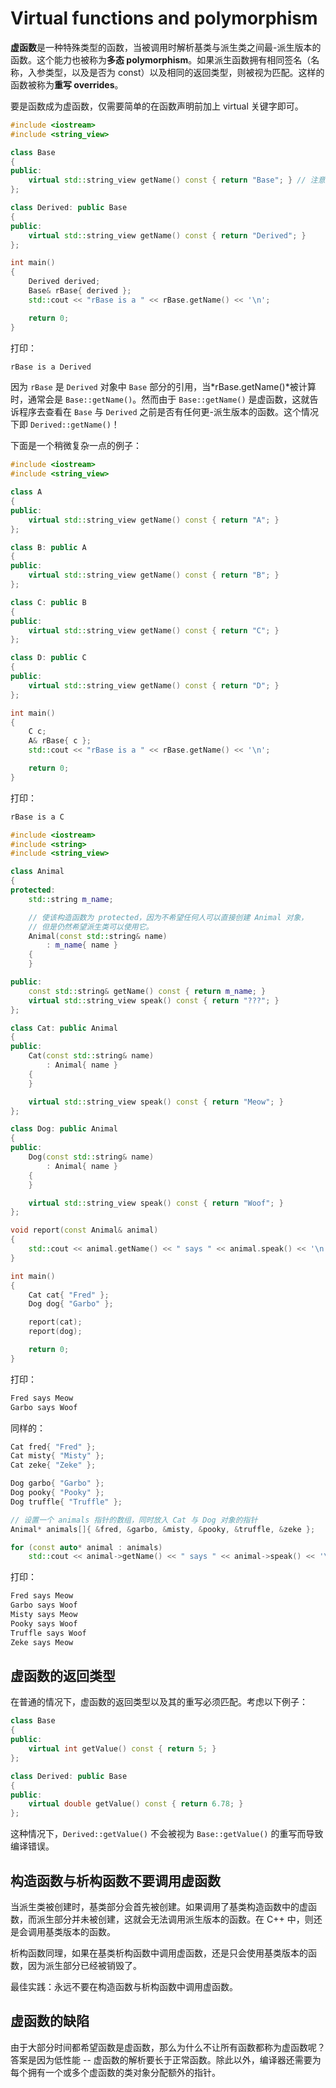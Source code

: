# Virtual functions and polymorphism

**虚函数**是一种特殊类型的函数，当被调用时解析基类与派生类之间最-派生版本的函数。这个能力也被称为**多态 polymorphism**。如果派生函数拥有相同签名（名称，入参类型，以及是否为 const）以及相同的返回类型，则被视为匹配。这样的函数被称为**重写 overrides**。

要是函数成为虚函数，仅需要简单的在函数声明前加上 virtual 关键字即可。

```cpp
#include <iostream>
#include <string_view>

class Base
{
public:
    virtual std::string_view getName() const { return "Base"; } // 注意额外的 virtual 关键字
};

class Derived: public Base
{
public:
    virtual std::string_view getName() const { return "Derived"; }
};

int main()
{
    Derived derived;
    Base& rBase{ derived };
    std::cout << "rBase is a " << rBase.getName() << '\n';

    return 0;
}
```

打印：

```txt
rBase is a Derived
```

因为 `rBase` 是 `Derived` 对象中 `Base` 部分的引用，当*rBase.getName()*被计算时，通常会是 `Base::getName()`。然而由于 `Base::getName()` 是虚函数，这就告诉程序去查看在 `Base` 与 `Derived` 之前是否有任何更-派生版本的函数。这个情况下即 `Derived::getName()`！

下面是一个稍微复杂一点的例子：

```cpp
#include <iostream>
#include <string_view>

class A
{
public:
    virtual std::string_view getName() const { return "A"; }
};

class B: public A
{
public:
    virtual std::string_view getName() const { return "B"; }
};

class C: public B
{
public:
    virtual std::string_view getName() const { return "C"; }
};

class D: public C
{
public:
    virtual std::string_view getName() const { return "D"; }
};

int main()
{
    C c;
    A& rBase{ c };
    std::cout << "rBase is a " << rBase.getName() << '\n';

    return 0;
}
```

打印：

```txt
rBase is a C
```

```cpp
#include <iostream>
#include <string>
#include <string_view>

class Animal
{
protected:
    std::string m_name;

    // 使该构造函数为 protected，因为不希望任何人可以直接创建 Animal 对象，
    // 但是仍然希望派生类可以使用它。
    Animal(const std::string& name)
        : m_name{ name }
    {
    }

public:
    const std::string& getName() const { return m_name; }
    virtual std::string_view speak() const { return "???"; }
};

class Cat: public Animal
{
public:
    Cat(const std::string& name)
        : Animal{ name }
    {
    }

    virtual std::string_view speak() const { return "Meow"; }
};

class Dog: public Animal
{
public:
    Dog(const std::string& name)
        : Animal{ name }
    {
    }

    virtual std::string_view speak() const { return "Woof"; }
};

void report(const Animal& animal)
{
    std::cout << animal.getName() << " says " << animal.speak() << '\n';
}

int main()
{
    Cat cat{ "Fred" };
    Dog dog{ "Garbo" };

    report(cat);
    report(dog);

    return 0;
}
```

打印：

```txt
Fred says Meow
Garbo says Woof
```

同样的：

```cpp
Cat fred{ "Fred" };
Cat misty{ "Misty" };
Cat zeke{ "Zeke" };

Dog garbo{ "Garbo" };
Dog pooky{ "Pooky" };
Dog truffle{ "Truffle" };

// 设置一个 animals 指针的数组，同时放入 Cat 与 Dog 对象的指针
Animal* animals[]{ &fred, &garbo, &misty, &pooky, &truffle, &zeke };

for (const auto* animal : animals)
    std::cout << animal->getName() << " says " << animal->speak() << '\n';
```

打印：

```cpp
Fred says Meow
Garbo says Woof
Misty says Meow
Pooky says Woof
Truffle says Woof
Zeke says Meow
```

## 虚函数的返回类型

在普通的情况下，虚函数的返回类型以及其的重写必须匹配。考虑以下例子：

```cpp
class Base
{
public:
    virtual int getValue() const { return 5; }
};

class Derived: public Base
{
public:
    virtual double getValue() const { return 6.78; }
};
```

这种情况下，`Derived::getValue()` 不会被视为 `Base::getValue()` 的重写而导致编译错误。

## 构造函数与析构函数不要调用虚函数

当派生类被创建时，基类部分会首先被创建。如果调用了基类构造函数中的虚函数，而派生部分并未被创建，这就会无法调用派生版本的函数。在 C++ 中，则还是会调用基类版本的函数。

析构函数同理，如果在基类析构函数中调用虚函数，还是只会使用基类版本的函数，因为派生部分已经被销毁了。

最佳实践：永远不要在构造函数与析构函数中调用虚函数。

## 虚函数的缺陷

由于大部分时间都希望函数是虚函数，那么为什么不让所有函数都称为虚函数呢？答案是因为低性能 -- 虚函数的解析要长于正常函数。除此以外，编译器还需要为每个拥有一个或多个虚函数的类对象分配额外的指针。
